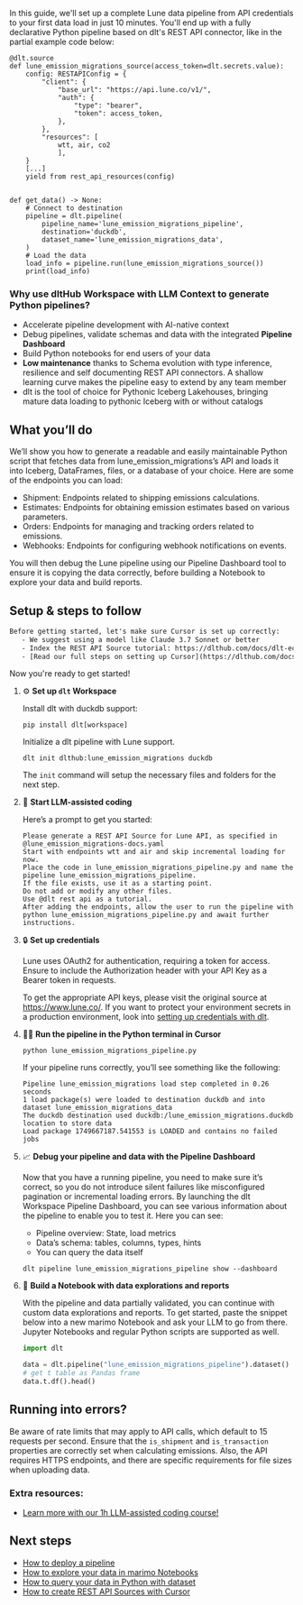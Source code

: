 In this guide, we'll set up a complete Lune data pipeline from API credentials to your first data load in just 10 minutes. You'll end up with a fully declarative Python pipeline based on dlt's REST API connector, like in the partial example code below:

```python-outcome
@dlt.source
def lune_emission_migrations_source(access_token=dlt.secrets.value):
    config: RESTAPIConfig = {
        "client": {
            "base_url": "https://api.lune.co/v1/",
            "auth": {
                "type": "bearer",
                "token": access_token,
            },
        },
        "resources": [
            wtt, air, co2
            ],
    }
    [...]
    yield from rest_api_resources(config)


def get_data() -> None:
    # Connect to destination
    pipeline = dlt.pipeline(
        pipeline_name='lune_emission_migrations_pipeline',
        destination='duckdb',
        dataset_name='lune_emission_migrations_data', 
    )
    # Load the data
    load_info = pipeline.run(lune_emission_migrations_source())
    print(load_info) 
```

### Why use dltHub Workspace with LLM Context to generate Python pipelines?

- Accelerate pipeline development with AI-native context
- Debug pipelines, validate schemas and data with the integrated **Pipeline Dashboard**
- Build Python notebooks for end users of your data
- **Low maintenance** thanks to Schema evolution with type inference, resilience and self documenting REST API connectors. A shallow learning curve makes the pipeline easy to extend by any team member
- dlt is the tool of choice for Pythonic Iceberg Lakehouses, bringing mature data loading to pythonic Iceberg with or without catalogs

## What you’ll do

We’ll show you how to generate a readable and easily maintainable Python script that fetches data from lune_emission_migrations’s API and loads it into Iceberg, DataFrames, files, or a database of your choice. Here are some of the endpoints you can load:

- Shipment: Endpoints related to shipping emissions calculations.
- Estimates: Endpoints for obtaining emission estimates based on various parameters.
- Orders: Endpoints for managing and tracking orders related to emissions.
- Webhooks: Endpoints for configuring webhook notifications on events.

You will then debug the Lune pipeline using our Pipeline Dashboard tool to ensure it is copying the data correctly, before building a Notebook to explore your data and build reports.

## Setup & steps to follow

```default
Before getting started, let's make sure Cursor is set up correctly:
   - We suggest using a model like Claude 3.7 Sonnet or better
   - Index the REST API Source tutorial: https://dlthub.com/docs/dlt-ecosystem/verified-sources/rest_api/ and add it to context as **@dlt rest api**
   - [Read our full steps on setting up Cursor](https://dlthub.com/docs/dlt-ecosystem/llm-tooling/cursor-restapi#23-configuring-cursor-with-documentation)
```

Now you're ready to get started!

1. ⚙️ **Set up `dlt` Workspace**
    
    Install dlt with duckdb support:
    ```shell
    pip install dlt[workspace]
    ```

    Initialize a dlt pipeline with Lune support.
    ```shell
    dlt init dlthub:lune_emission_migrations duckdb
    ```

    The `init` command will setup the necessary files and folders for the next step.
    
2. 🤠 **Start LLM-assisted coding**
    
    Here’s a prompt to get you started:
    
    ```prompt
    Please generate a REST API Source for Lune API, as specified in @lune_emission_migrations-docs.yaml 
    Start with endpoints wtt and air and skip incremental loading for now. 
    Place the code in lune_emission_migrations_pipeline.py and name the pipeline lune_emission_migrations_pipeline. 
    If the file exists, use it as a starting point. 
    Do not add or modify any other files. 
    Use @dlt rest api as a tutorial. 
    After adding the endpoints, allow the user to run the pipeline with python lune_emission_migrations_pipeline.py and await further instructions.
    ```

    
3. 🔒 **Set up credentials** 
    
    Lune uses OAuth2 for authentication, requiring a token for access. Ensure to include the Authorization header with your API Key as a Bearer token in requests.
    
    To get the appropriate API keys, please visit the original source at https://www.lune.co/.
    If you want to protect your environment secrets in a production environment, look into [setting up credentials with dlt](https://dlthub.com/docs/walkthroughs/add_credentials).
    
4. 🏃‍♀️ **Run the pipeline in the Python terminal in Cursor**
    
    ```shell
    python lune_emission_migrations_pipeline.py
    ```
    
    If your pipeline runs correctly, you’ll see something like the following:
    
    ```shell
    Pipeline lune_emission_migrations load step completed in 0.26 seconds
    1 load package(s) were loaded to destination duckdb and into dataset lune_emission_migrations_data
    The duckdb destination used duckdb:/lune_emission_migrations.duckdb location to store data
    Load package 1749667187.541553 is LOADED and contains no failed jobs
    ```
    
5. 📈 **Debug your pipeline and data with the Pipeline Dashboard**

    Now that you have a running pipeline, you need to make sure it’s correct, so you do not introduce silent failures like misconfigured pagination or incremental loading errors. By launching the dlt Workspace Pipeline Dashboard, you can see various information about the pipeline to enable you to test it. Here you can see:
    - Pipeline overview: State, load metrics
    - Data’s schema: tables, columns, types, hints
    - You can query the data itself
    
    ```shell
    dlt pipeline lune_emission_migrations_pipeline show --dashboard
    ```
    
6. 🐍 **Build a Notebook with data explorations and reports**

    With the pipeline and data partially validated, you can continue with custom data explorations and reports. To get started, paste the snippet below into a new marimo Notebook and ask your LLM to go from there. Jupyter Notebooks and regular Python scripts are supported as well.

    
    ```python
    import dlt

   data = dlt.pipeline("lune_emission_migrations_pipeline").dataset()
   # get t table as Pandas frame
   data.t.df().head()
    ```

## Running into errors?

Be aware of rate limits that may apply to API calls, which default to 15 requests per second. Ensure that the `is_shipment` and `is_transaction` properties are correctly set when calculating emissions. Also, the API requires HTTPS endpoints, and there are specific requirements for file sizes when uploading data.

### Extra resources:

- [Learn more with our 1h LLM-assisted coding course!](https://www.youtube.com/watch?v=GGid70rnJuM)

## Next steps

- [How to deploy a pipeline](https://dlthub.com/docs/walkthroughs/deploy-a-pipeline)
- [How to explore your data in marimo Notebooks](https://dlthub.com/docs/general-usage/dataset-access/marimo)
- [How to query your data in Python with dataset](https://dlthub.com/docs/general-usage/dataset-access/dataset)
- [How to create REST API Sources with Cursor](https://dlthub.com/docs/dlt-ecosystem/llm-tooling/cursor-restapi)